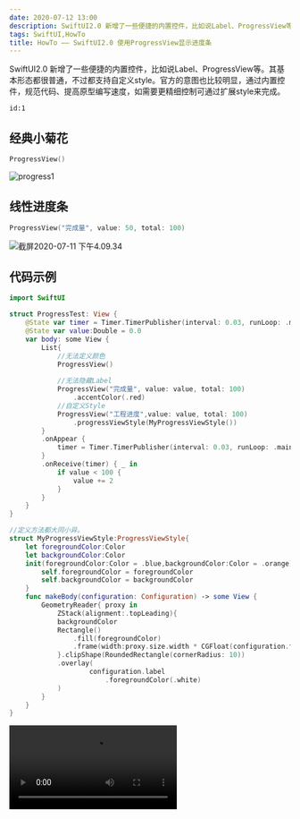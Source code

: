 ```yaml
---
date: 2020-07-12 13:00
description: SwiftUI2.0 新增了一些便捷的内置控件，比如说Label、ProgressView等。其基本形态都很普通，不过都支持自定义style。官方的意图也比较明显，通过内置控件，规范代码、提高原型编写速度，如需要更精细控制可通过扩展style来完成。
tags: SwiftUI,HowTo
title: HowTo —— SwiftUI2.0 使用ProgressView显示进度条
---
```


SwiftUI2.0 新增了一些便捷的内置控件，比如说Label、ProgressView等。其基本形态都很普通，不过都支持自定义style。官方的意图也比较明显，通过内置控件，规范代码、提高原型编写速度，如需要更精细控制可通过扩展style来完成。

```responser
id:1
```

## 经典小菊花 ##

```swift
ProgressView()
```

![progress1](https://cdn.fatbobman.com/howto-swiftui-progressView-progress1.png)

## 线性进度条 ##

```swift
ProgressView("完成量", value: 50, total: 100)
```

![截屏2020-07-11 下午4.09.34](https://cdn.fatbobman.com/howto-swiftui-progressView-progress2.png)

## 代码示例 ##

```swift
import SwiftUI

struct ProgressTest: View {
    @State var timer = Timer.TimerPublisher(interval: 0.03, runLoop: .main, mode: .common).autoconnect()
    @State var value:Double = 0.0
    var body: some View {
        List{
            //无法定义颜色
            ProgressView()
            
            //无法隐藏Label
            ProgressView("完成量", value: value, total: 100)
                .accentColor(.red)
            //自定义Style
            ProgressView("工程进度",value: value, total: 100)
                .progressViewStyle(MyProgressViewStyle())
        }
        .onAppear {
            timer = Timer.TimerPublisher(interval: 0.03, runLoop: .main, mode: .common).autoconnect()
        }
        .onReceive(timer) { _ in
            if value < 100 {
                value += 2
            }
        }
    }
}

//定义方法都大同小异。
struct MyProgressViewStyle:ProgressViewStyle{
    let foregroundColor:Color
    let backgroundColor:Color
    init(foregroundColor:Color = .blue,backgroundColor:Color = .orange){
        self.foregroundColor = foregroundColor
        self.backgroundColor = backgroundColor
    }
    func makeBody(configuration: Configuration) -> some View {
        GeometryReader{ proxy in
            ZStack(alignment:.topLeading){
            backgroundColor
            Rectangle()
                .fill(foregroundColor)
                .frame(width:proxy.size.width * CGFloat(configuration.fractionCompleted ?? 0.0))
            }.clipShape(RoundedRectangle(cornerRadius: 10))
            .overlay(
                    configuration.label
                        .foregroundColor(.white)
            )
        }
    }
}

```

<video src="https://cdn.fatbobman.com/howto-swiftui-progressView-video.mov" controls = "controls">你的浏览器不支持本视频</video>
